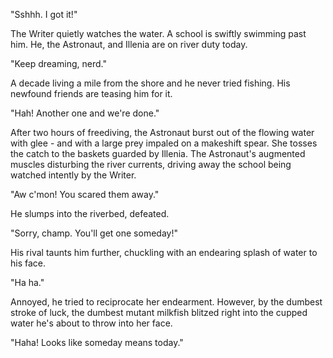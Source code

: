 "Sshhh. I got it!"

The Writer quietly watches the water. A school is swiftly swimming past him. He, the Astronaut, and Illenia are on river duty today. 

"Keep dreaming, nerd."

A decade living a mile from the shore and he never tried fishing. His newfound friends are teasing him for it.

"Hah! Another one and we're done."

After two hours of freediving, the Astronaut burst out of the flowing water with glee - and with a large prey impaled on a makeshift spear. She tosses the catch to the baskets guarded by Illenia. The Astronaut's augmented muscles disturbing the river currents, driving away the school being watched intently by the Writer.

"Aw c'mon! You scared them away."

He slumps into the riverbed, defeated. 

"Sorry, champ. You'll get one someday!"

His rival taunts him further, chuckling with an endearing splash of water to his face.

"Ha ha."

Annoyed, he tried to reciprocate her endearment. However, by the dumbest stroke of luck, the dumbest mutant milkfish blitzed right into the cupped water he's about to throw into her face.

"Haha! Looks like someday means today."